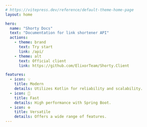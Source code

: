 ```yaml
---
# https://vitepress.dev/reference/default-theme-home-page
layout: home

hero:
  name: "Shorty Docs"
  text: "Documentation for link shortener API"
  actions:
    - theme: brand
      text: Try start
      link: /api/
    - theme: alt
      text: Official client
      link: https://github.com/ElixorTeam/Shorty.Client

features:
  - icon: 💡
    title: Modern
    details: Utilizes Kotlin for reliability and scalability.
  - icon: 🚀
    title: Fast
    details: High performance with Spring Boot.
  - icon: ⚙️
    title: Versatile
    details: Offers a wide range of features.
---
```

